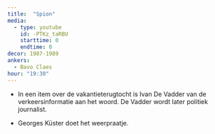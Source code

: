 ```yaml
---
title:  "Spion"
media:
  - type: youtube
    id: -PTKz_taRBU
    starttime: 0
    endtime: 0
decor: 1987-1989
ankers:
  - Bavo Claes
hour: "19:30"
---
```


* In een item over de vakantieterugtocht is Ivan De Vadder van de verkeersinformatie aan het woord. De Vadder wordt later politiek journalist.

* Georges Küster doet het weerpraatje.
